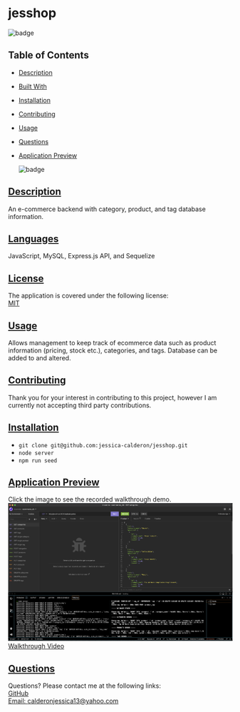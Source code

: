 # jesshop
![badge](https://img.shields.io/badge/Made%20with%20%E2%99%A5%20by%20-Jessica%20E.%20Calderon-blueviolet)
## Table of Contents
* [Description](#description)
* [Built With](#languages)
* [Installation](#installation)
* [Contributing](#contributing)
* [Usage](#usage)
* [Questions](#questions)
* [Application Preview](#application-preview)

    ![badge](https://img.shields.io/badge/license-MIT-blue)
       

## [Description](#table-of-contents)
An e-commerce backend with category, product, and tag database information.

## [Languages](#table-of-contents)
JavaScript, MySQL, Express.js API, and Sequelize


## [License](#table-of-contents)
The application is covered under the following license: 
<br>
    [MIT](https://choosealicense.com/licenses/MIT)
      
      

## [Usage](#table-of-contents)
Allows management to keep track of ecommerce data such as product information (pricing, stock etc.), categories, and tags. Database can be added to and altered. 

## [Contributing](#table-of-contents)

Thank you for your interest in contributing to this project, however I am currently not accepting third party contributions.
      

## [Installation](#table-of-contents)
* `git clone git@github.com:jessica-calderon/jesshop.git` 
* `node server` 
* `npm run seed`

## [Application Preview](#table-of-contents)
Click the image to see the recorded walkthrough demo.
<a href='https://drive.google.com/file/d/1Jf67DUFVmV1mvrI1z5k8d1vWgiZ31pDC/view' alt='walkthrough video link' target='_blank'><img src='./assets/images/jesshop.png'></a>
<br>
<a href="https://drive.google.com/file/d/1Jf67DUFVmV1mvrI1z5k8d1vWgiZ31pDC/view" alt='walkthrough video link' target='_blank'>Walkthrough Video</a>
## [Questions](#table-of-contents)
Questions? Please contact me at the following links: <br>
[GitHub](https://github.com/jessica-calderon) <br>
[Email: calderonjessica13@yahoo.com](mailto:calderonjessica13@yahoo.com)

